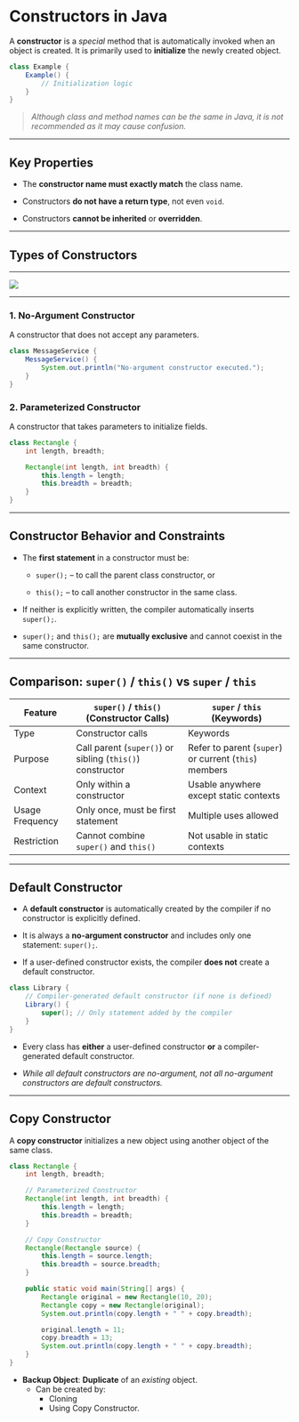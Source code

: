 # Constructors in Java

A **constructor** is a *special* method that is automatically invoked when an object is created. It is primarily used to **initialize** the newly created object.

```java
class Example {
    Example() {
        // Initialization logic
    }
}
```

> *Although class and method names can be the same in Java, it is not recommended as it may cause confusion.*

---

## **Key Properties**

- The **constructor name must exactly match** the class name.

- Constructors **do not have a return type**, not even `void`.

- Constructors **cannot be inherited** or **overridden**.

---

## **Types of Constructors**

---

![](/home/darkop/JSpiders-Java-FullStack/Core%20Java/Notes/Images/Constructor.png)

---

### 1. **No-Argument Constructor**

A constructor that does not accept any parameters.

```java
class MessageService {
    MessageService() {
        System.out.println("No-argument constructor executed.");
    }
}
```

### 2. **Parameterized Constructor**

A constructor that takes parameters to initialize fields.

```java
class Rectangle {
    int length, breadth;

    Rectangle(int length, int breadth) {
        this.length = length;
        this.breadth = breadth;
    }
}
```

---

## **Constructor Behavior and Constraints**

- The **first statement** in a constructor must be:
  
  - `super();` – to call the parent class constructor, or
  
  - `this();` – to call another constructor in the same class.

- If neither is explicitly written, the compiler automatically inserts `super();`.

- `super();` and `this();` are **mutually exclusive** and cannot coexist in the same constructor.

---

## **Comparison: `super()` / `this()` vs `super` / `this`**

| Feature         | `super()` / `this()` (Constructor Calls)                  | `super` / `this` (Keywords)                           |
| --------------- | --------------------------------------------------------- | ----------------------------------------------------- |
| Type            | Constructor calls                                         | Keywords                                              |
| Purpose         | Call parent (`super()`) or sibling (`this()`) constructor | Refer to parent (`super`) or current (`this`) members |
| Context         | Only within a constructor                                 | Usable anywhere except static contexts                |
| Usage Frequency | Only once, must be first statement                        | Multiple uses allowed                                 |
| Restriction     | Cannot combine `super()` and `this()`                     | Not usable in static contexts                         |

---

## **Default Constructor**

- A **default constructor** is automatically created by the compiler if no constructor is explicitly defined.

- It is always a **no-argument constructor** and includes only one statement: `super();`.

- If a user-defined constructor exists, the compiler **does not** create a default constructor.

```java
class Library {
    // Compiler-generated default constructor (if none is defined)
    Library() {
        super(); // Only statement added by the compiler
    }
}
```

- Every class has **either** a user-defined constructor **or** a compiler-generated default constructor.

- *While all default constructors are no-argument, not all no-argument constructors are default constructors.*

---

## **Copy Constructor**

A **copy constructor** initializes a new object using another object of the same class.

```java
class Rectangle {
    int length, breadth;

    // Parameterized Constructor
    Rectangle(int length, int breadth) {
        this.length = length;
        this.breadth = breadth;
    }

    // Copy Constructor
    Rectangle(Rectangle source) {
        this.length = source.length;
        this.breadth = source.breadth;
    }

    public static void main(String[] args) {
        Rectangle original = new Rectangle(10, 20);
        Rectangle copy = new Rectangle(original);
        System.out.println(copy.length + " " + copy.breadth);

        original.length = 11;
        copy.breadth = 13;
        System.out.println(copy.length + " " + copy.breadth);
    }
}
```

- **Backup Object**: **Duplicate** of an *existing* object.
  - Can be created by:
    - Cloning
    - Using Copy Constructor.
